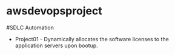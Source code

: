 # awsdevopsproject

#SDLC Automation
 - Project01 - Dynamically allocates the software licenses to the application servers upon bootup.
